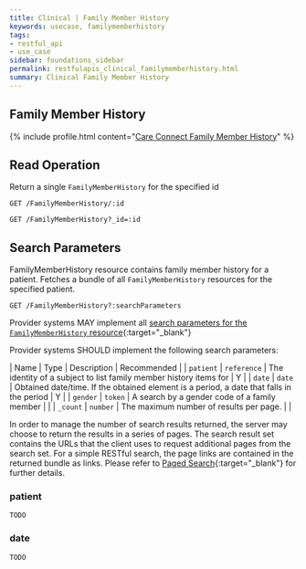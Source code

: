 ```yaml
---
title: Clinical | Family Member History
keywords: usecase, familymemberhistory
tags:
- restful_api
- use_case
sidebar: foundations_sidebar
permalink: restfulapis_clinical_familymemberhistory.html
summary: Clinical Family Member History
---
```


## Family Member History ##

{% include profile.html content="[Care Connect Family Member History](http://www.interopen.org/candidate-profiles/care-connect/CareConnect-FamilyMemberHistory-1.html)" %}

## Read Operation ##

Return a single `FamilyMemberHistory` for the specified id

```http
GET /FamilyMemberHistory/:id
```

```http
GET /FamilyMemberHistory?_id=:id
```


## Search Parameters ##

FamilyMemberHistory resource contains family member history for a patient. Fetches a bundle of all `FamilyMemberHistory` resources for the specified patient.

```http
GET /FamilyMemberHistory?:searchParameters
```

Provider systems MAY implement all [search parameters for the `FamilyMemberHistory` resource](https://www.hl7.org/fhir/DSTU2/familymemberhistory.html#search){:target="_blank"}

Provider systems SHOULD implement the following search parameters:

| Name | Type | Description | Recommended |
| `patient` | `reference` | The identity of a subject to list family member history items for | Y |
| `date` | `date` | Obtained date/time. If the obtained element is a period, a date that falls in the period | Y |
| `gender` | `token` | A search by a gender code of a family member |  |
| `_count` | `number` | The maximum number of results per page. |  |

In order to manage the number of search results returned, the server may choose to return the results in a series of pages. The search result set contains the URLs that the client uses to request additional pages from the search set. For a simple RESTful search, the page links are contained in the returned bundle as links. Please refer to [Paged Search](https://www.hl7.org/fhir/DSTU2/search.html#count){:target="_blank"} for further details.

### patient ###

```TODO```

### date ###

```TODO```


